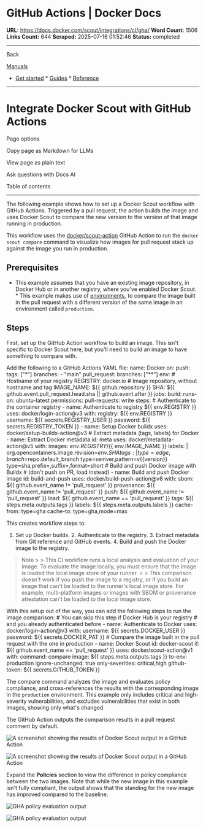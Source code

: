 # GitHub Actions | Docker Docs

**URL:** https://docs.docker.com/scout/integrations/ci/gha/
**Word Count:** 1506
**Links Count:** 644
**Scraped:** 2025-07-16 01:52:46
**Status:** completed

---

Back

[Manuals](https://docs.docker.com/manuals/)

  * [Get started](https://docs.docker.com/get-started/)   * [Guides](https://docs.docker.com/guides/)   * [Reference](https://docs.docker.com/reference/)

* * *

# Integrate Docker Scout with GitHub Actions

Page options

Copy page as Markdown for LLMs

View page as plain text

Ask questions with Docs AI

Table of contents

* * *

The following example shows how to set up a Docker Scout workflow with GitHub Actions. Triggered by a pull request, the action builds the image and uses Docker Scout to compare the new version to the version of that image running in production.

This workflow uses the [docker/scout-action](https://github.com/docker/scout-action) GitHub Action to run the `docker scout compare` command to visualize how images for pull request stack up against the image you run in production.

## Prerequisites

  * This example assumes that you have an existing image repository, in Docker Hub or in another registry, where you've enabled Docker Scout.   * This example makes use of [environments](https://docs.docker.com/scout/integrations/environment/), to compare the image built in the pull request with a different version of the same image in an environment called `production`.

## Steps

First, set up the GitHub Action workflow to build an image. This isn't specific to Docker Scout here, but you'll need to build an image to have something to compare with.

Add the following to a GitHub Actions YAML file:               name: Docker          on:       push:         tags: ["*"]         branches:           - "main"       pull_request:         branches: ["**"]          env:       # Hostname of your registry       REGISTRY: docker.io       # Image repository, without hostname and tag       IMAGE_NAME: ${{ github.repository }}       SHA: ${{ github.event.pull_request.head.sha || github.event.after }}          jobs:       build:         runs-on: ubuntu-latest         permissions:           pull-requests: write              steps:           # Authenticate to the container registry           - name: Authenticate to registry ${{ env.REGISTRY }}             uses: docker/login-action@v3             with:               registry: ${{ env.REGISTRY }}               username: ${{ secrets.REGISTRY_USER }}               password: ${{ secrets.REGISTRY_TOKEN }}                      - name: Setup Docker buildx             uses: docker/setup-buildx-action@v3                # Extract metadata (tags, labels) for Docker           - name: Extract Docker metadata             id: meta             uses: docker/metadata-action@v5             with:               images: ${{ env.REGISTRY }}/${{ env.IMAGE_NAME }}               labels: |                 org.opencontainers.image.revision=${{ env.SHA }}               tags: |                 type=edge,branch=$repo.default_branch                 type=semver,pattern=v{{version}}                 type=sha,prefix=,suffix=,format=short                # Build and push Docker image with Buildx           # (don't push on PR, load instead)           - name: Build and push Docker image             id: build-and-push             uses: docker/build-push-action@v6             with:               sbom: ${{ github.event_name != 'pull_request' }}               provenance: ${{ github.event_name != 'pull_request' }}               push: ${{ github.event_name != 'pull_request' }}               load: ${{ github.event_name == 'pull_request' }}               tags: ${{ steps.meta.outputs.tags }}               labels: ${{ steps.meta.outputs.labels }}               cache-from: type=gha               cache-to: type=gha,mode=max

This creates workflow steps to:

  1. Set up Docker buildx.   2. Authenticate to the registry.   3. Extract metadata from Git reference and GitHub events.   4. Build and push the Docker image to the registry.

> Note >  > This CI workflow runs a local analysis and evaluation of your image. To evaluate the image locally, you must ensure that the image is loaded the local image store of your runner. >  > This comparison doesn't work if you push the image to a registry, or if you build an image that can't be loaded to the runner's local image store. For example, multi-platform images or images with SBOM or provenance attestation can't be loaded to the local image store.

With this setup out of the way, you can add the following steps to run the image comparison:                     # You can skip this step if Docker Hub is your registry           # and you already authenticated before           - name: Authenticate to Docker             uses: docker/login-action@v3             with:               username: ${{ secrets.DOCKER_USER }}               password: ${{ secrets.DOCKER_PAT }}                # Compare the image built in the pull request with the one in production           - name: Docker Scout             id: docker-scout             if: ${{ github.event_name == 'pull_request' }}             uses: docker/scout-action@v1             with:               command: compare               image: ${{ steps.meta.outputs.tags }}               to-env: production               ignore-unchanged: true               only-severities: critical,high               github-token: ${{ secrets.GITHUB_TOKEN }}

The compare command analyzes the image and evaluates policy compliance, and cross-references the results with the corresponding image in the `production` environment. This example only includes critical and high-severity vulnerabilities, and excludes vulnerabilities that exist in both images, showing only what's changed.

The GitHub Action outputs the comparison results in a pull request comment by default.

![A screenshot showing the results of Docker Scout output in a GitHub Action](https://docs.docker.com/scout/images/gha-output.webp)

![A screenshot showing the results of Docker Scout output in a GitHub Action](https://docs.docker.com/scout/images/gha-output.webp)

Expand the **Policies** section to view the difference in policy compliance between the two images. Note that while the new image in this example isn't fully compliant, the output shows that the standing for the new image has improved compared to the baseline.

![GHA policy evaluation output](https://docs.docker.com/scout/images/gha-policy-eval.webp)

![GHA policy evaluation output](https://docs.docker.com/scout/images/gha-policy-eval.webp)